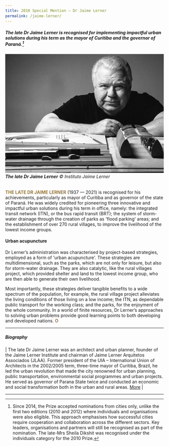 ```yaml
---
title: 2010 Special Mention — Dr Jaime Lerner
permalink: /jaime-lerner/
---
```


##### The late Dr Jaime Lerner is recognised for implementing impactful urban solutions during his term as the mayor of Curitiba and the governor of Paraná.[^1]

###### ![Jaime Lerner](/images/special-mentions/jaime-lerner.jpg)**The late Dr Jaime Lerner** © Instituto Jaime Lerner

<b><font color="#967942">THE LATE DR JAIME LERNER</font></b> (1937 — 2021) is recognised for his achievements, particularly as mayor of Curitiba and as governor of the state of Paraná. He was widely credited for pioneering three innovative and impactful urban solutions during his term in office, namely: the integrated transit network (ITN), or the bus rapid transit (BRT); the system of storm-water drainage through the creation of parks as 'flood parking' areas; and the establishment of over 270 rural villages, to improve the livelihood of the lowest income groups.

#### **Urban acupuncture**

Dr Lerner’s administration was characterised by project-based strategies, employed as a form of 'urban acupuncture'. These strategies are multidimensional, such as the parks, which are not only for leisure, but also for storm-water drainage. They are also catalytic, like the rural villages project, which provided shelter and land to the lowest income group, who are then able to generate their own livelihood. 

Most importantly, these strategies deliver tangible benefits to a wide spectrum of the population, for example, the rural village project alleviates the living conditions of those living on a low income; the ITN, as dependable public transport for the working class; and the parks, for the enjoyment of the whole community. In a world of finite resources, Dr Lerner’s approaches to solving urban problems provide good learning points to both developing and developed nations. **<font color="#967942">O</font>**

---

##### **Biography**

| The late Dr Jaime Lerner was an architect and urban planner, founder of the Jaime Lerner Institute and chairman of Jaime Lerner Arquitetos Associados (JLAA). Former president of the UIA – International Union of Architects in the 2002/2005 term, three-time mayor of Curitiba, Brazil, he led the urban revolution that made the city renowned for urban planning, public transportation, environmental social programmes and urban projects. He served as governor of Parana State twice and conducted an economic and social transformation both in the urban and rural areas. [More](https://www.jaimelerner.com/team/jaime-lerner?lang=en) |

---

[^1]: Since 2014, the Prize accepted nominations from cities only, unlike the first two editions (2010 and 2012) where individuals and organisations were also eligible. This approach emphasises how successful cities require cooperation and collaboration across the different sectors. Key leaders, organisations and partners will still be recognised as part of the nomination. The late-Mrs Sheila Dikshit was recognised under the individuals category for the 2010 Prize.

